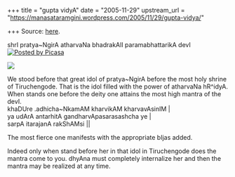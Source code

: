 +++
title = "gupta vidyA"
date = "2005-11-29"
upstream_url = "https://manasataramgini.wordpress.com/2005/11/29/gupta-vidya/"

+++
Source: [here](https://manasataramgini.wordpress.com/2005/11/29/gupta-vidya/).



shrI pratya\~NgirA atharvaNa bhadrakAlI paramabhattarikA devI[![Posted by
Picasa](https://i1.wp.com/photos1.blogger.com/pbp.gif)](http://picasa.google.com/blogger/)

[![](https://i1.wp.com/photos1.blogger.com/hello/133/1300/400/pratyangira.jpg)](http://photos1.blogger.com/hello/133/1300/640/pratyangira.jpg)

We stood before that great idol of pratya\~NgirA before the most holy shrine of Tiruchengode. That is the idol filled with the power of atharvaNa hR^idyA. When stands one before the deity one attains the most high mantra of the devI.  
khaDUre .adhicha\~NkamAM kharvikAM kharvavAsinIM \|  
ya udArA antarhitA gandharvApasarasashcha ye \|  
sarpA itarajanA rakShAMsi \|\|

The most fierce one manifests with the appropriate bIjas added.

Indeed only when stand before her in that idol in Tiruchengode does the mantra come to you. dhyAna must completely internalize her and then the mantra may be realized at any time.

